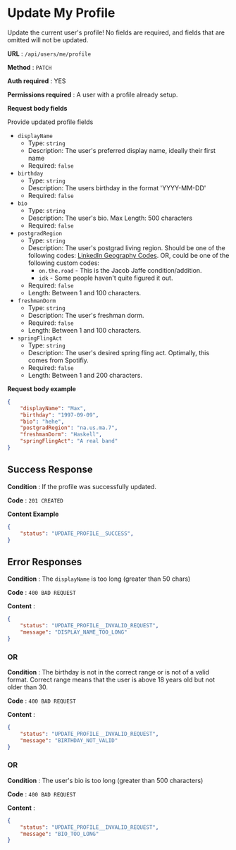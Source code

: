 # Update My Profile

Update the current user's profile! No fields are required, and fields that
are omitted will not be updated.

**URL** : `/api/users/me/profile`

**Method** : `PATCH`

**Auth required** : YES

**Permissions required** : A user with a profile already setup.

**Request body fields**

Provide updated profile fields

* `displayName`
  * Type: `string`
  * Description: The user's preferred display name, ideally their first name
  * Required: `false`
* `birthday`
  * Type: `string`
  * Description: The users birthday in the format 'YYYY-MM-DD'
  * Required: `false`
* `bio`
  * Type: `string`
  * Description: The user's bio. Max Length: 500 characters
  * Required: `false`
* `postgradRegion`
  * Type: `string`
  * Description: The user's postgrad living region. Should be one of the following codes: [LinkedIn Geography Codes](https://developer.linkedin.com/docs/reference/geography-codes). OR, could be one of the following custom codes:
    * `on.the.road` - This is the Jacob Jaffe condition/addition.
    * `idk` - Some people haven't quite figured it out.
  * Required: `false`
  * Length: Between 1 and 100 characters.
* `freshmanDorm`
  * Type: `string`
  * Description: The user's freshman dorm.
  * Required: `false`
  * Length: Between 1 and 100 characters.
* `springFlingAct`
  * Type: `string`
  * Description: The user's desired spring fling act. Optimally, this comes from Spotifiy.
  * Required: `false`
  * Length: Between 1 and 200 characters.

**Request body example**

```json
{
    "displayName": "Max",
    "birthday": "1997-09-09",
    "bio": "hehe",
    "postgradRegion": "na.us.ma.7",
    "freshmanDorm": "Haskell",
    "springFlingAct": "A real band"
}
```

## Success Response

**Condition** : If the profile was successfully updated.

**Code** : `201 CREATED`

**Content Example**

```json
{
    "status": "UPDATE_PROFILE__SUCCESS",
}
```


## Error Responses

**Condition** : The `displayName` is too long (greater than 50 chars)

**Code** : `400 BAD REQUEST`

**Content** :
```json
{
    "status": "UPDATE_PROFILE__INVALID_REQUEST",
    "message": "DISPLAY_NAME_TOO_LONG"
}
```

### OR

**Condition** : The birthday is not in the correct range or is not of a valid format. Correct range means that the user is above 18 years old but not older than 30.

**Code** : `400 BAD REQUEST`

**Content** :
```json
{
    "status": "UPDATE_PROFILE__INVALID_REQUEST",
    "message": "BIRTHDAY_NOT_VALID"
}
```

### OR

**Condition** : The user's bio is too long (greater than 500 characters)

**Code** : `400 BAD REQUEST`

**Content** :
```json
{
    "status": "UPDATE_PROFILE__INVALID_REQUEST",
    "message": "BIO_TOO_LONG"
}
```
